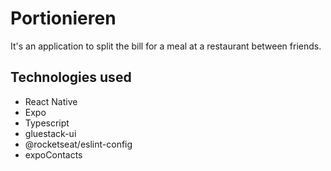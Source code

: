 # Portionieren

It's an application to split the bill for a meal at a restaurant between friends.

## Technologies used

- React Native
- Expo
- Typescript
- gluestack-ui
- @rocketseat/eslint-config
- expoContacts
